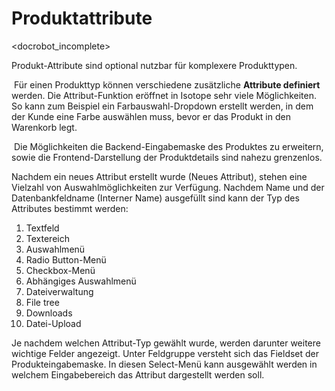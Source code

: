 # Produktattribute

<docrobot_incomplete>

Produkt-Attribute sind optional nutzbar für komplexere Produkttypen.

 Für einen Produkttyp können verschiedene zusätzliche **Attribute definiert** werden. Die Attribut-Funktion eröffnet in Isotope sehr viele Möglichkeiten. So kann zum Beispiel ein Farbauswahl-Dropdown erstellt werden, in dem der Kunde eine Farbe auswählen muss, bevor er das Produkt in den Warenkorb legt.

 Die Möglichkeiten die Backend-Eingabemaske des Produktes zu erweitern, sowie die Frontend-Darstellung der Produktdetails sind nahezu grenzenlos. 

Nachdem ein neues Attribut erstellt wurde (Neues Attribut), stehen eine Vielzahl von Auswahlmöglichkeiten zur Verfügung. Nachdem Name und der Datenbankfeldname (Interner Name) ausgefüllt sind kann der Typ des Attributes bestimmt werden:

1. Textfeld
2. Textereich
3. Auswahlmenü
4. Radio Button-Menü
5. Checkbox-Menü
6. Abhängiges Auswahlmenü
7. Dateiverwaltung
8. File tree
9. Downloads
10. Datei-Upload


Je nachdem welchen Attribut-Typ gewählt wurde, werden darunter weitere wichtige Felder angezeigt. Unter Feldgruppe versteht sich das Fieldset der Produkteingabemaske. In diesen Select-Menü kann ausgewählt werden in welchem Eingabebereich das Attribut dargestellt werden soll.